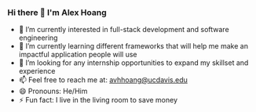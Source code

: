 ### Hi there 👋 I'm Alex Hoang

<!--
**AlexHoangs/AlexHoangs** is a ✨ _special_ ✨ repository because its `README.md` (this file) appears on your GitHub profile.

Here are some ideas to get you started: -->

- 👀 I’m currently interested in full-stack development and software engineering
- 🌱 I’m currently learning different frameworks that will help me make an impactful application people will use
- 👯 I’m looking for any internship opportunities to expand my skillset and experience
- 📫 Feel free to reach me at: avhhoang@ucdavis.edu
- 😄 Pronouns: He/Him
- ⚡ Fun fact: I live in the living room to save money
